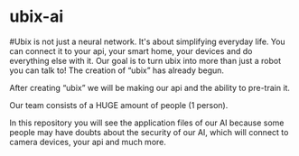 # ubix-ai
#Ubix is not just a neural network. It's about simplifying everyday life. You can connect it to your api, your smart home, your devices and do everything else with it. 
Our goal is to turn ubix into more than just a robot you can talk to!
The creation of “ubix” has already begun. 

After creating “ubix” we will be making our api and the ability to pre-train it.

Our team consists of a HUGE amount of people (1 person).

In this repository you will see the application files of our AI because some people may have doubts about the security of our AI, which will connect to camera devices, your api and much more.
